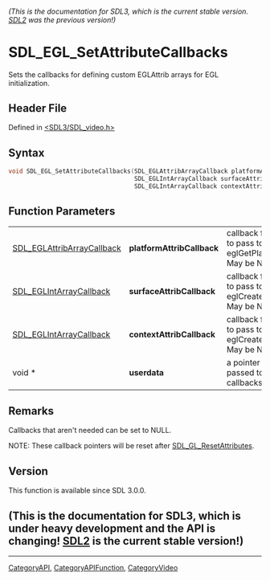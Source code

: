 ###### (This is the documentation for SDL3, which is the current stable version. [SDL2](https://wiki.libsdl.org/SDL2/) was the previous version!)
# SDL_EGL_SetAttributeCallbacks

Sets the callbacks for defining custom EGLAttrib arrays for EGL initialization.

## Header File

Defined in [<SDL3/SDL_video.h>](https://github.com/libsdl-org/SDL/blob/main/include/SDL3/SDL_video.h)

## Syntax

```c
void SDL_EGL_SetAttributeCallbacks(SDL_EGLAttribArrayCallback platformAttribCallback,
                                   SDL_EGLIntArrayCallback surfaceAttribCallback,
                                   SDL_EGLIntArrayCallback contextAttribCallback, void *userdata);
```

## Function Parameters

|                                                          |                            |                                                                        |
| -------------------------------------------------------- | -------------------------- | ---------------------------------------------------------------------- |
| [SDL_EGLAttribArrayCallback](SDL_EGLAttribArrayCallback) | **platformAttribCallback** | callback for attributes to pass to eglGetPlatformDisplay. May be NULL. |
| [SDL_EGLIntArrayCallback](SDL_EGLIntArrayCallback)       | **surfaceAttribCallback**  | callback for attributes to pass to eglCreateSurface. May be NULL.      |
| [SDL_EGLIntArrayCallback](SDL_EGLIntArrayCallback)       | **contextAttribCallback**  | callback for attributes to pass to eglCreateContext. May be NULL.      |
| void *                                                   | **userdata**               | a pointer that is passed to the callbacks.                             |

## Remarks

Callbacks that aren't needed can be set to NULL.

NOTE: These callback pointers will be reset after
[SDL_GL_ResetAttributes](SDL_GL_ResetAttributes).

## Version

This function is available since SDL 3.0.0.

## (This is the documentation for SDL3, which is under heavy development and the API is changing! [SDL2](https://wiki.libsdl.org/SDL2/) is the current stable version!)



----
[CategoryAPI](CategoryAPI), [CategoryAPIFunction](CategoryAPIFunction), [CategoryVideo](CategoryVideo)

